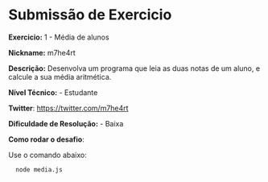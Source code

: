 # Submissão de Exercicio

**Exercicio:** 1 - Média de alunos

**Nickname:** m7he4rt

**Descrição:** Desenvolva um programa que leia as duas notas de um aluno, e calcule a sua média aritmética.

**Nível Técnico:** - Estudante

**Twitter**: https://twitter.com/m7he4rt

**Dificuldade de Resolução:** - Baixa

**Como rodar o desafio**: 

Use o comando abaixo: 
```bash
  node media.js
```